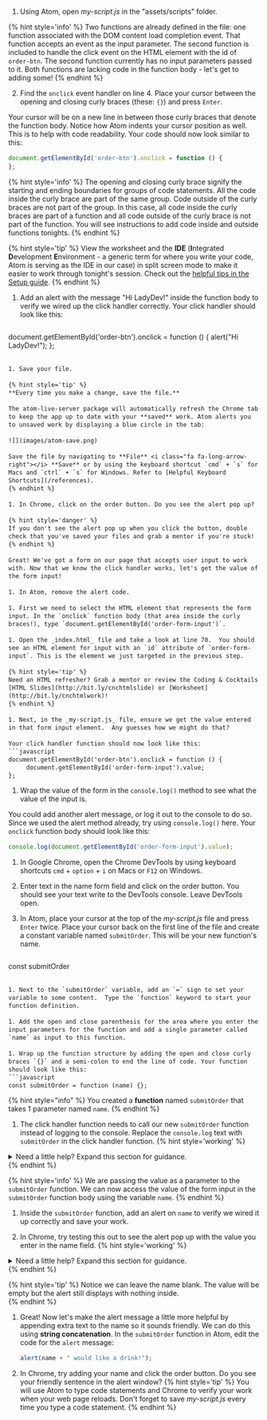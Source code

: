 1. Using Atom, open _my-script.js_ in the "assets/scripts" folder. 

  {% hint style='info' %}
Two functions are already defined in the file: one function associated with the DOM content load completion event.  That function accepts an event as the input parameter. The second function is included to handle the click event on the HTML element with the id of `order-btn`. The second function currently has no input parameters passed to it. Both functions are lacking code in the function body - let's get to adding some!
  {% endhint %}

2. Find the `onclick` event handler on line 4. Place your cursor between the opening and closing curly braces (these: `{}`) and press `Enter`. 

  Your cursor will be on a new line in between those curly braces that denote the function body.  Notice how Atom indents your cursor position as well.  This is to help with code readability. Your code should now look similar to this:

   ```javascript
  document.getElementById('order-btn').onclick = function () {
  };
   ```

   {% hint style='info' %}
The opening and closing curly brace signify the starting and ending boundaries for groups of code statements. All the code inside the curly brace are part of the same group. Code outside of the curly braces are not part of the group. In this case, all code inside the curly braces are part of a function and all code outside of the curly brace is not part of the function. You will see instructions to add code inside and outside functions tonights.
   {% endhint %}      

   {% hint style='tip' %}
View the worksheet and the **IDE** (**I**ntegrated **D**evelopment **E**nvironment - a generic term for where you write your code, Atom is serving as the IDE in our case) in split screen mode to make it easier to work through tonight's session. Check out the [helpful tips in the Setup guide](/setup#tips). 
   {% endhint %}

1. Add an alert with the message "Hi LadyDev!" inside the function body to verify we wired up the click handler correctly. Your click handler should look like this:

   ```javascript
  document.getElementById('order-btn').onclick = function () {
        alert("Hi LadyDev!");
  };
   ```

1. Save your file. 

   {% hint style='tip' %}
**Every time you make a change, save the file.** 

The atom-live-server package will automatically refresh the Chrome tab to keep the app up to date with your **saved** work. Atom alerts you to unsaved work by displaying a blue circle in the tab:

![](images/atom-save.png)

Save the file by navigating to **File** <i class="fa fa-long-arrow-right"></i> **Save** or by using the keyboard shortcut `cmd` + `s` for Macs and `ctrl` + `s` for Windows. Refer to [Helpful Keyboard Shortcuts](/references).
   {% endhint %}

1. In Chrome, click on the order button. Do you see the alert pop up? 

  {% hint style='danger' %}
If you don't see the alert pop up when you click the button, double check that you've saved your files and grab a mentor if you're stuck!
  {% endhint %}
  
  Great! We've got a form on our page that accepts user input to work with. Now that we know the click handler works, let's get the value of the form input!

1. In Atom, remove the alert code. 

1. First we need to select the HTML element that represents the form input. In the `onclick` function body (that area inside the curly braces!), type `document.getElementById('order-form-input')`.

1. Open the _index.html_ file and take a look at line 70.  You should see an HTML element for input with an `id` attribute of `order-form-input`. This is the element we just targeted in the previous step.

  {% hint style='tip' %}
Need an HTML refresher? Grab a mentor or review the Coding & Cocktails [HTML Slides](http://bit.ly/cnchtmlslide) or [Worksheet](http://bit.ly/cnchtmlwork)!
  {% endhint %}

1. Next, in the _my-script.js_ file, ensure we get the value entered in that form input element.  Any guesses how we might do that? 

  Your click handler function should now look like this:
   ```javascript
  document.getElementById('order-btn').onclick = function () {
        document.getElementById('order-form-input').value;
  };
   ```

1. Wrap the value of the form in the `console.log()` method to see what the value of the input is. 

  You could add another alert message, or log it out to the console to do so.  Since we used the alert method already, try using `console.log()` here.  Your `onclick` function body should look like this:
   ```javascript
  console.log(document.getElementById('order-form-input').value);
   ```

1. In Google Chrome, open the Chrome DevTools by using keyboard shortcuts `cmd` + `option` + `i` on Macs or `F12` on Windows. 

1. Enter text in the name form field and click on the order button. You should see your text write to the DevTools console. Leave DevTools open.  

1. In Atom, place your cursor at the top of the _my-script.js_ file and press `Enter` twice.  Place your cursor back on the first line of the file and create a constant variable named `submitOrder`. This will be your new function's name.
   ```javascript
  const submitOrder
   ```

1. Next to the `submitOrder` variable, add an `=` sign to set your variable to some content.  Type the `function` keyword to start your function definition.

1. Add the open and close parenthesis for the area where you enter the input parameters for the function and add a single parameter called `name` as input to this function. 

1. Wrap up the function structure by adding the open and close curly braces `{}` and a semi-colon to end the line of code. Your function should look like this:
  ```javascript
  const submitOrder = function (name) {};
  ```
  {% hint style="info" %}
You created a **function** named `submitOrder` that takes 1 parameter named `name`.
  {% endhint %}

1. The click handler function needs to call our new `submitOrder` function instead of logging to the console. Replace the `console.log` text with `submitOrder` in the click handler function.
      {% hint style='working' %}
<details>
<summary>
Need a little help? Expand this section for guidance. 
</summary> 
You want to change the <code>console.log</code> code to
<pre>
<code class="lang-javascript">
submitOrder(document.getElementById('order-form-input').value);
</code>
</pre>
</details>
   {% endhint %}

   {% hint style='info' %}
We are passing the value as a parameter to the `submitOrder` function. We can now access the value of the form input in the `submitOrder` function body using the variable `name`. 
   {% endhint %}   

1. Inside the `submitOrder` function, add an alert on `name` to verify we wired it up correctly and save your work. 

1. In Chrome, try testing this out to see the alert pop up with the value you enter in the name field.
   {% hint style='working' %}
<details>
<summary>
Need a little help? Expand this section for guidance. 
</summary> 
Change the <code>submitOrder</code> function to
<pre>
<code class="lang-javascript">
const submitOrder = function (name) {
      alert(name);
};
</code>
</pre>
</details>
   {% endhint %}

  {% hint style='tip' %}
Notice we can leave the name blank. The value will be empty but the alert still displays with nothing inside.  
  {% endhint %}   

1. Great! Now let's make the alert message a little more helpful by appending extra text to the name so it sounds friendly. We can do this using **string concatenation**. In the `submitOrder` function in Atom, edit the code for the `alert` message:

   ```js
   alert(name + " would like a drink!");
   ```

1. In Chrome, try adding your name and click the order button. Do you see your friendly sentence in the alert window?
   {% hint style='tip' %}
You will use Atom to type code statements and Chrome to verify your work when your web page reloads. Don't forget to save _my-script.js_ every time you type a code statement.
   {% endhint %}

